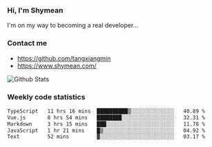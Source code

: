 ### Hi, I'm Shymean

I'm on my way to becoming a real developer...

### Contact me

- <https://github.com/tangxiangmin>
- <https://www.shymean.com/>

![Github Stats](https://github-readme-stats.vercel.app/api?username=tangxiangmin&show_icons=true&theme=dark)


###  Weekly code statistics

<!--START_SECTION:waka-->

```txt
TypeScript   11 hrs 16 mins  ██████████▒░░░░░░░░░░░░░░   40.89 %
Vue.js       8 hrs 54 mins   ████████░░░░░░░░░░░░░░░░░   32.31 %
Markdown     3 hrs 15 mins   ███░░░░░░░░░░░░░░░░░░░░░░   11.78 %
JavaScript   1 hr 21 mins    █▒░░░░░░░░░░░░░░░░░░░░░░░   04.92 %
Text         52 mins         ▓░░░░░░░░░░░░░░░░░░░░░░░░   03.17 %
```

<!--END_SECTION:waka-->
